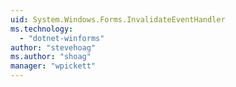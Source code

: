 ```yaml
---
uid: System.Windows.Forms.InvalidateEventHandler
ms.technology: 
  - "dotnet-winforms"
author: "stevehoag"
ms.author: "shoag"
manager: "wpickett"
---
```

